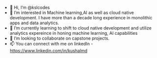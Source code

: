 - 👋 Hi, I’m @kslcodes
- 👀 I’m interested in Machine learning,AI as well as cloud native development. I have more than a decade long experience in monolithic apps and data analytics. 
- 🌱 I’m currently learning to shift to cloud native development and utilize analytics expereince in honing machine learning, AI capabilities
- 💞️ I’m looking to collaborate on capstone projects.
- 📫 You can connect with me on linkedIn - https://www.linkedin.com/in/kushalmd

<!---
kslcodes/kslcodes is a ✨ special ✨ repository because its `README.md` (this file) appears on your GitHub profile.
You can click the Preview link to take a look at your changes.
--->
